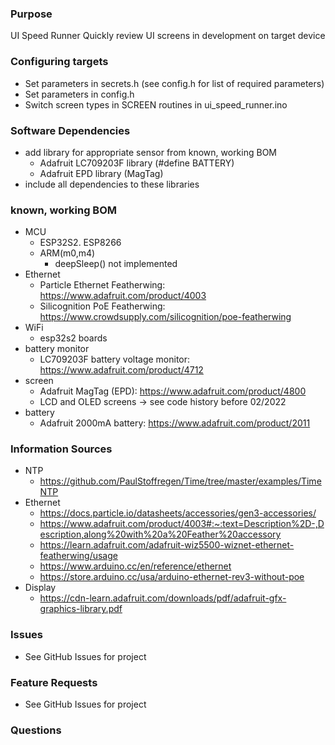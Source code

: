 ### Purpose
UI Speed Runner Quickly review UI screens in development on target device

### Configuring targets
- Set parameters in secrets.h (see config.h for list of required parameters)
- Set parameters in config.h
- Switch screen types in SCREEN routines in ui_speed_runner.ino

### Software Dependencies
- add library for appropriate sensor from known, working BOM
	- Adafruit LC709203F library (#define BATTERY)
	- Adafruit EPD library (MagTag)
- include all dependencies to these libraries

### known, working BOM
- MCU
	- ESP32S2. ESP8266
	- ARM(m0,m4)
		- deepSleep() not implemented
- Ethernet
	- Particle Ethernet Featherwing: https://www.adafruit.com/product/4003
	- Silicognition PoE Featherwing: https://www.crowdsupply.com/silicognition/poe-featherwing
- WiFi
	- esp32s2 boards
- battery monitor
	- LC709203F battery voltage monitor: https://www.adafruit.com/product/4712
- screen
	- Adafruit MagTag (EPD): https://www.adafruit.com/product/4800
	- LCD and OLED screens -> see code history before 02/2022
- battery
	- Adafruit 2000mA battery: https://www.adafruit.com/product/2011

### Information Sources
- NTP
	- https://github.com/PaulStoffregen/Time/tree/master/examples/TimeNTP
- Ethernet
	- https://docs.particle.io/datasheets/accessories/gen3-accessories/
	- https://www.adafruit.com/product/4003#:~:text=Description%2D-,Description,along%20with%20a%20Feather%20accessory
	- https://learn.adafruit.com/adafruit-wiz5500-wiznet-ethernet-featherwing/usage
	- https://www.arduino.cc/en/reference/ethernet
	- https://store.arduino.cc/usa/arduino-ethernet-rev3-without-poe
- Display
	- https://cdn-learn.adafruit.com/downloads/pdf/adafruit-gfx-graphics-library.pdf

### Issues
- See GitHub Issues for project

### Feature Requests
- See GitHub Issues for project

### Questions